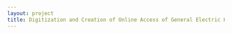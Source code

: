 ```yaml
--- 
layout: project 
title: Digitization and Creation of Online Access of General Electric Historical Photographs, 1880-1920
---
```



